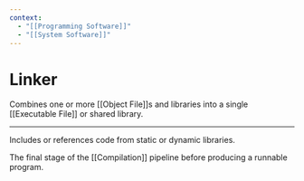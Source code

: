 ```yaml
---
context:
  - "[[Programming Software]]"
  - "[[System Software]]"
---
```


# Linker

Combines one or more [[Object File]]s and libraries into a single [[Executable File]] or shared library.

---

Includes or references code from static or dynamic libraries.

The final stage of the [[Compilation]] pipeline before producing a runnable program.
